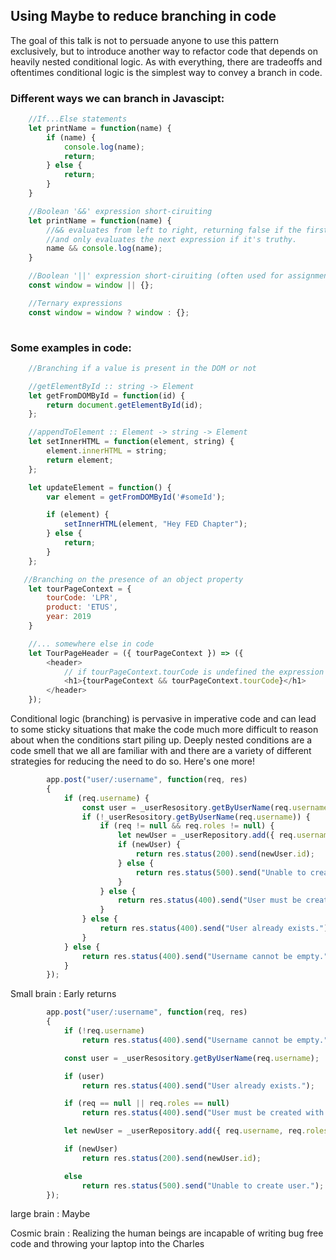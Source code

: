 ## Using Maybe to reduce branching in code

The goal of this talk is not to persuade anyone to use this pattern exclusively, but to introduce another way to refactor code that depends on heavily nested conditional logic. As with everything, there are tradeoffs and oftentimes conditional logic is the simplest way to convey a branch in code. 

### Different ways we can branch in Javascipt:
```javascript
    //If...Else statements
    let printName = function(name) {
        if (name) {
            console.log(name);
            return;
        } else {
            return;
        }
    }

    //Boolean '&&' expression short-ciruiting
    let printName = function(name) {
        //&& evaluates from left to right, returning false if the first expression returns a falsy value
        //and only evaluates the next expression if it's truthy.
        name && console.log(name); 
    }

    //Boolean '||' expression short-ciruiting (often used for assignment)
    const window = window || {};

    //Ternary expressions
    const window = window ? window : {};
    
```

### Some examples in code:
```javascript
    //Branching if a value is present in the DOM or not

    //getElementById :: string -> Element
    let getFromDOMById = function(id) {
        return document.getElementById(id);
    };

    //appendToElement :: Element -> string -> Element
    let setInnerHTML = function(element, string) {
        element.innerHTML = string;
        return element;
    };

    let updateElement = function() {
        var element = getFromDOMById('#someId');

        if (element) {
            setInnerHTML(element, "Hey FED Chapter");
        } else {
            return;
        }
    };

   //Branching on the presence of an object property 
    let tourPageContext = {
        tourCode: 'LPR',
        product: 'ETUS',
        year: 2019
    }    

    //... somewhere else in code
    let TourPageHeader = ({ tourPageContext }) => ({
        <header>
            // if tourPageContext.tourCode is undefined the expression is implicitly set to undefined as well
            <h1>{tourPageContext && tourPageContext.tourCode}</h1> 
        </header>
    });

```

Conditional logic (branching) is pervasive in imperative code and can lead to some sticky situations that make the code much more difficult to reason about when the conditions start piling up. Deeply nested conditions are a code smell that we all are familiar with and there are a variety of different strategies for reducing the need to do so. Here's one more!


```javascript
        app.post("user/:username", function(req, res)
        {
            if (req.username) {
                const user = _userResository.getByUserName(req.username);
                if (!_userResository.getByUserName(req.username)) {
                    if (req != null && req.roles != null) {
                        let newUser = _userRepository.add({ req.username, req.roles });
                        if (newUser) {
                            return res.status(200).send(newUser.id);
                        } else {
                            return res.status(500).send("Unable to create user.");
                        }
                    } else {
                        return res.status(400).send("User must be created with at least one role.");
                    }
                } else {
                    return res.status(400).send("User already exists.");
                }
            } else {
                return res.status(400).send("Username cannot be empty.");
            }
        });
```

Small brain : Early returns
```javascript
        app.post("user/:username", function(req, res)
        {
            if (!req.username)
                return res.status(400).send("Username cannot be empty.");

            const user = _userResository.getByUserName(req.username);

            if (user)
                return res.status(400).send("User already exists.");

            if (req == null || req.roles == null)
                return res.status(400).send("User must be created with at least one role.");

            let newUser = _userRepository.add({ req.username, req.roles });

            if (newUser)
                return res.status(200).send(newUser.id);

            else
                return res.status(500).send("Unable to create user.");
        });
```

large brain : Maybe

Cosmic brain : Realizing the human beings are incapable of writing bug free code and throwing your laptop into the Charles
